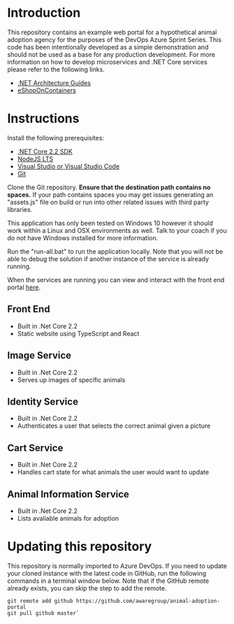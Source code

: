 # Introduction
This repository contains an example web portal for a hypothetical animal adoption agency for the purposes of the DevOps Azure Sprint Series. This code has been intentionally developed as a simple demonstration and should not be used as a base for any production development. For more information on how to develop microservices and .NET Core services please refer to the following links.

- [.NET Architecture Guides](https://dotnet.microsoft.com/learn/dotnet/architecture-guides)
- [eShopOnContainers](https://github.com/dotnet-architecture/eShopOnContainers)


# Instructions

Install the following prerequisites:
- [.NET Core 2.2 SDK](https://dotnet.microsoft.com/download/dotnet-core/2.2)
- [NodeJS LTS](https://nodejs.org/en/download/)
- [Visual Studio or Visual Studio Code](https://visualstudio.microsoft.com/downloads/)
- [Git](https://git-scm.com/download/win)

Clone the Git repository. **Ensure that the destination path contains no spaces.** If your path contains spaces you may get issues generating an "assets.js" file on build or run into other related issues with third party libraries.

This application has only been tested on Windows 10 however it should work within a Linux and OSX environments as well. Talk to your coach if you do not have Windows installed for more information.

Run the "run-all.bat" to run the application locally. Note that you will not be able to debug the solution if another instance of the service is already running.

When the services are running you can view and interact with the front end portal [here](https://localhost:9001).

## Front End
- Built in .Net Core 2.2
- Static website using TypeScript and React

## Image Service
- Built in .Net Core 2.2
- Serves up images of specific animals

## Identity Service
- Built in .Net Core 2.2
- Authenticates a user that selects the correct animal given a picture

## Cart Service
- Built in .Net Core 2.2
- Handles cart state for what animals the user would want to update

## Animal Information Service
- Built in .Net Core 2.2
- Lists avaliable animals for adoption


# Updating this repository
This repository is normally imported to Azure DevOps. If you need to update your cloned instance with the latest code in GitHub, run the following commands in a terminal window below. Note that if the GitHub remote already exists, you can skip the step to add the remote.

```batch 
git remote add github https://github.com/awaregroup/animal-adoption-portal
git pull github master`
```


